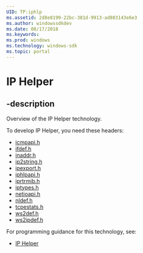 ```yaml
---
UID: TP:iphlp
ms.assetid: 2d8e8199-22bc-381d-9913-ad803143e6e3
ms.author: windowssdkdev
ms.date: 08/17/2018
ms.keywords: 
ms.prod: windows
ms.technology: windows-sdk
ms.topic: portal
---
```


# IP Helper

## -description

Overview of the IP Helper technology.

To develop IP Helper, you need these headers:

 * [icmpapi.h](../icmpapi/index.md)
 * [ifdef.h](../ifdef/index.md)
 * [inaddr.h](../inaddr/index.md)
 * [ip2string.h](../ip2string/index.md)
 * [ipexport.h](../ipexport/index.md)
 * [iphlpapi.h](../iphlpapi/index.md)
 * [iprtrmib.h](../iprtrmib/index.md)
 * [iptypes.h](../iptypes/index.md)
 * [netioapi.h](../netioapi/index.md)
 * [nldef.h](../nldef/index.md)
 * [tcpestats.h](../tcpestats/index.md)
 * [ws2def.h](../ws2def/index.md)
 * [ws2ipdef.h](../ws2ipdef/index.md)

For programming guidance for this technology, see:
* [IP Helper](/windows/desktop/iphlp)

